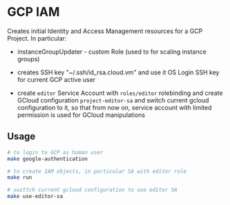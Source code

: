 # GCP IAM

Creates initial Identity and Access Management resources for a GCP Project.
In particular:

* instanceGroupUpdater - custom Role (used to for scaling instance groups)

* creates SSH key "~/.ssh/id_rsa.cloud.vm" and use it OS Login SSH key for current GCP active user

* create `editor` Service Account with `roles/editor` rolebinding and create GCloud configuration `project-editor-sa` and switch current gcloud configuration to it, so that from now on, service account with limited permission is used for GCloud manipulations

## Usage

```bash
# to login to GCP as human user
make google-authentication

# to create IAM objects, in particular SA with editor role
make run

# swittch current gcloud configuration to use editor SA
make use-editor-sa
```
